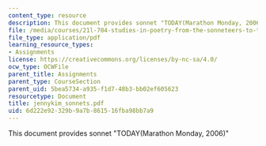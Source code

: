 ```yaml
---
content_type: resource
description: This document provides sonnet "TODAY(Marathon Monday, 2006)"
file: /media/courses/21l-704-studies-in-poetry-from-the-sonneteers-to-the-metaphysicals-spring-2006/6d222e92329b9a7b861516fba98bb7a9_jennykim_sonnets.pdf
file_type: application/pdf
learning_resource_types:
- Assignments
license: https://creativecommons.org/licenses/by-nc-sa/4.0/
ocw_type: OCWFile
parent_title: Assignments
parent_type: CourseSection
parent_uid: 5bea5734-a935-f1d7-48b3-bb02ef605623
resourcetype: Document
title: jennykim_sonnets.pdf
uid: 6d222e92-329b-9a7b-8615-16fba98bb7a9
---
```

This document provides sonnet "TODAY(Marathon Monday, 2006)"